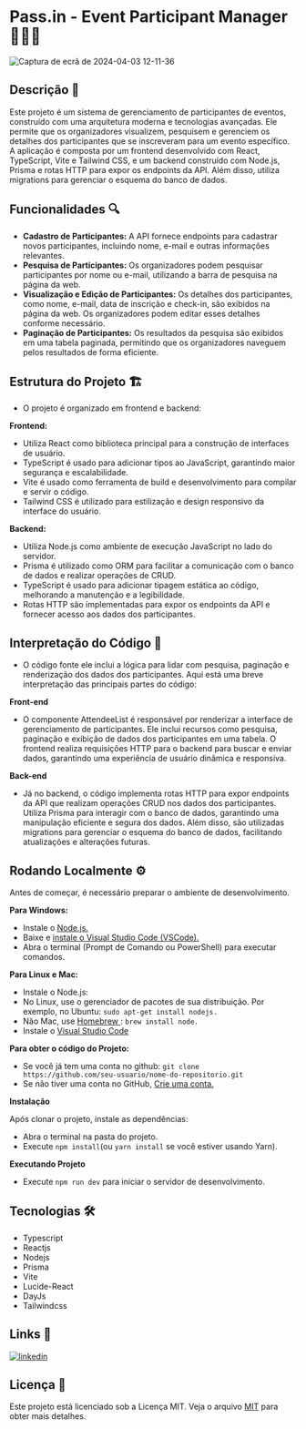 # Pass.in - Event Participant Manager 🧑🏼‍💻

![Captura de ecrã de 2024-04-03 12-11-36](https://github.com/JeffS1lva/pass.in/assets/118827532/dbb462d0-cf09-409f-9276-710c6c435587)



## Descrição 📎

Este projeto é um sistema de gerenciamento de participantes de eventos, construído com uma arquitetura moderna e tecnologias avançadas. Ele permite que os organizadores visualizem, pesquisem e gerenciem os detalhes dos participantes que se inscreveram para um evento específico. A aplicação é composta por um frontend desenvolvido com React, TypeScript, Vite e Tailwind CSS, e um backend construído com Node.js, Prisma e rotas HTTP para expor os endpoints da API. Além disso, utiliza migrations para gerenciar o esquema do banco de dados.
 
## Funcionalidades 🔍
- **Cadastro de Participantes:** A API fornece endpoints para cadastrar novos participantes, incluindo nome, e-mail e outras informações relevantes.
- **Pesquisa de Participantes:** Os organizadores podem pesquisar participantes por nome ou e-mail, utilizando a barra de pesquisa na página da web.
- **Visualização e Edição de Participantes:** Os detalhes dos participantes, como nome, e-mail, data de inscrição e check-in, são exibidos na página da web. Os organizadores podem editar esses detalhes conforme necessário.
- **Paginação de Participantes:** Os resultados da pesquisa são exibidos em uma tabela paginada, permitindo que os organizadores naveguem pelos resultados de forma eficiente.

## Estrutura do Projeto 🏗️
- O projeto é organizado em frontend e backend:

**Frontend:**
- Utiliza React como biblioteca principal para a construção de interfaces de usuário.
- TypeScript é usado para adicionar tipos ao JavaScript, garantindo maior segurança e escalabilidade.
- Vite é usado como ferramenta de build e desenvolvimento para compilar e servir o código.
- Tailwind CSS é utilizado para estilização e design responsivo da interface do usuário.
  
**Backend:**
- Utiliza Node.js como ambiente de execução JavaScript no lado do servidor.
- Prisma é utilizado como ORM para facilitar a comunicação com o banco de dados e realizar operações de CRUD.
- TypeScript é usado para adicionar tipagem estática ao código, melhorando a manutenção e a legibilidade.
- Rotas HTTP são implementadas para expor os endpoints da API e fornecer acesso aos dados dos participantes.

## Interpretação do Código 📝
- O código fonte ele inclui a lógica para lidar com pesquisa, paginação e renderização dos dados dos participantes. Aqui está uma breve interpretação das principais partes do código:
  
**Front-end**
- O componente AttendeeList é responsável por renderizar a interface de gerenciamento de participantes. Ele inclui recursos como pesquisa, paginação e exibição de dados dos participantes em uma tabela. O frontend realiza requisições HTTP para o backend para buscar e enviar dados, garantindo uma experiência de usuário dinâmica e responsiva.

**Back-end**
- Já no backend, o código implementa rotas HTTP para expor endpoints da API que realizam operações CRUD nos dados dos participantes. Utiliza Prisma para interagir com o banco de dados, garantindo uma manipulação eficiente e segura dos dados. Além disso, são utilizadas migrations para gerenciar o esquema do banco de dados, facilitando atualizações e alterações futuras.

## Rodando Localmente ⚙️

Antes de começar, é necessário preparar o ambiente de desenvolvimento.

**Para Windows:**
- Instale o [Node.js.](https://nodejs.org/en)
- Baixe e [instale o Visual Studio Code (VSCode).](https://code.visualstudio.com/)
- Abra o terminal (Prompt de Comando ou PowerShell) para executar comandos.

**Para Linux e Mac:**
- Instale o Node.js:
- No Linux, use o gerenciador de pacotes de sua distribuição. Por exemplo, no Ubuntu: ```sudo apt-get install nodejs.```
- Não Mac, use [Homebrew ](https://brew.sh/): ```brew install node.```
- Instale o [Visual Studio Code](https://code.visualstudio.com/)

**Para obter o código do Projeto:**
- Se você já tem uma conta no github: ```git clone https://github.com/seu-usuario/nome-do-repositorio.git```
- Se não tiver uma conta no GitHub, [Crie uma conta.](https://github.com/)

**Instalação**

Após clonar o projeto, instale as dependências:
- Abra o terminal na pasta do projeto.
- Execute ```npm install```(ou ```yarn install``` se você estiver usando Yarn).

**Executando Projeto**

- Execute ```npm run dev``` para iniciar o servidor de desenvolvimento.

## Tecnologias 🛠️

- Typescript
- Reactjs
- Nodejs
- Prisma
- Vite
- Lucide-React
- DayJs
- Tailwindcss

## Links 🔗 
[![linkedin](https://img.shields.io/badge/linkedin-0A66C2?style=for-the-badge&logo=linkedin&logoColor=white)](https://www.linkedin.com/in/jefferson-silva-2258ab230/)

## Licença 📝 

Este projeto está licenciado sob a Licença MIT. Veja o arquivo [MIT](https://choosealicense.com/licenses/mit/) para obter mais detalhes.
